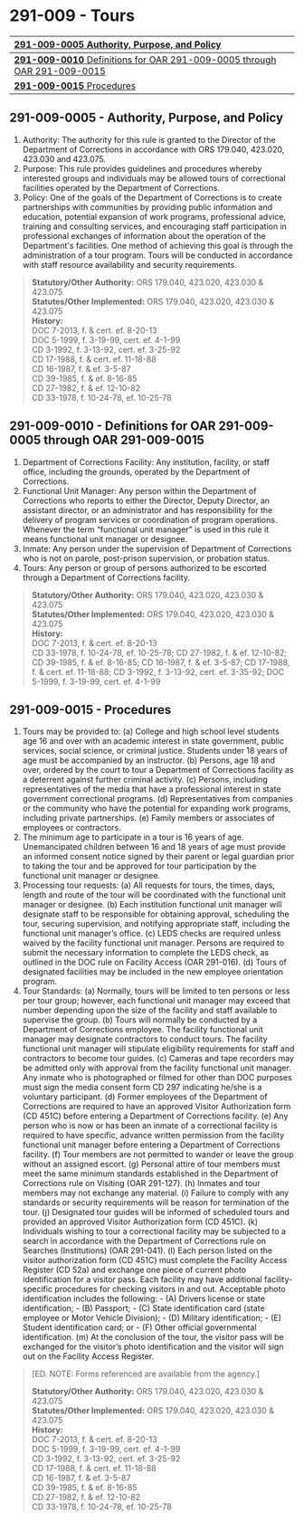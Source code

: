 # 291-009 - Tours

| [**291-009-0005**  Authority, Purpose, and Policy](291-009-tours.md#291-009-0005-authority-purpose-and-policy) |
| :--- |
| [**291-009-0010**  Definitions for OAR 291-009-0005 through OAR 291-009-0015](291-009-tours.md#291-009-0010-definitions-for-oar-291-009-0005-through-oar-291-009-0015) |
| [**291-009-0015**  Procedures](291-009-tours.md#291-009-0015-procedures) |

## **291-009-0005 - Authority, Purpose, and Policy**

1. Authority: The authority for this rule is granted to the Director of the Department of Corrections in accordance with ORS 179.040, 423.020, 423.030 and 423.075. 
2. Purpose: This rule provides guidelines and procedures whereby interested groups and individuals may be allowed tours of correctional facilities operated by the Department of Corrections. 
3. Policy: One of the goals of the Department of Corrections is to create partnerships with communities by providing public information and education, potential expansion of work programs, professional advice, training and consulting services, and encouraging staff participation in professional exchanges of information about the operation of the Department's facilities. One method of achieving this goal is through the administration of a tour program. Tours will be conducted in accordance with staff resource availability and security requirements.

> **Statutory/Other Authority:** ORS 179.040, 423.020, 423.030 & 423.075  
> **Statutes/Other Implemented:** ORS 179.040, 423.020, 423.030 & 423.075  
> **History:**  
> DOC 7-2013, f. & cert. ef. 8-20-13  
> DOC 5-1999, f. 3-19-99, cert. ef. 4-1-99  
> CD 3-1992, f. 3-13-92, cert. ef. 3-25-92  
> CD 17-1988, f. & cert. ef. 11-18-88  
> CD 16-1987, f. & ef. 3-5-87  
> CD 39-1985, f. & ef. 8-16-85  
> CD 27-1982, f. & ef. 12-10-82  
> CD 33-1978, f. 10-24-78, ef. 10-25-78

## **291-009-0010 - Definitions for OAR 291-009-0005 through OAR 291-009-0015**

1. Department of Corrections Facility: Any institution, facility, or staff office, including the grounds, operated by the Department of Corrections. 
2. Functional Unit Manager: Any person within the Department of Corrections who reports to either the Director, Deputy Director, an assistant director, or an administrator and has responsibility for the delivery of program services or coordination of program operations. Whenever the term “functional unit manager” is used in this rule it means functional unit manager or designee. 
3. Inmate: Any person under the supervision of Department of Corrections who is not on parole, post-prison supervision, or probation status. 
4. Tours: Any person or group of persons authorized to be escorted through a Department of Corrections facility.

> **Statutory/Other Authority:** ORS 179.040, 423.020, 423.030 & 423.075  
> **Statutes/Other Implemented:** ORS 179.040, 423.020, 423.030 & 423.075  
> **History:**  
> DOC 7-2013, f. & cert. ef. 8-20-13  
> CD 33-1978, f. 10-24-78, ef. 10-25-78; CD 27-1982, f. & ef. 12-10-82; CD 39-1985, f. & ef. 8-16-85; CD 16-1987, f. & ef. 3-5-87; CD 17-1988, f. & cert. ef. 11-18-88; CD 3-1992, f. 3-13-92, cert. ef. 3-35-92; DOC 5-1999, f. 3-19-99, cert. ef. 4-1-99

## **291-009-0015 - Procedures**

1. Tours may be provided to:  \(a\) College and high school level students age 16 and over with an academic interest in state government, public services, social science, or criminal justice. Students under 18 years of age must be accompanied by an instructor.  \(b\) Persons, age 18 and over, ordered by the court to tour a Department of Corrections facility as a deterrent against further criminal activity.  \(c\) Persons, including representatives of the media that have a professional interest in state government correctional programs.  \(d\) Representatives from companies or the community who have the potential for expanding work programs, including private partnerships.  \(e\) Family members or associates of employees or contractors. 
2. The minimum age to participate in a tour is 16 years of age. Unemancipated children between 16 and 18 years of age must provide an informed consent notice signed by their parent or legal guardian prior to taking the tour and be approved for tour participation by the functional unit manager or designee. 
3. Processing tour requests:  \(a\) All requests for tours, the times, days, length and route of the tour will be coordinated with the functional unit manager or designee.  \(b\) Each institution functional unit manager will designate staff to be responsible for obtaining approval, scheduling the tour, securing supervision, and notifying appropriate staff, including the functional unit manager’s office.  \(c\) LEDS checks are required unless waived by the facility functional unit manager. Persons are required to submit the necessary information to complete the LEDS check, as outlined in the DOC rule on Facility Access \(OAR 291-016\).  \(d\) Tours of designated facilities may be included in the new employee orientation program. 
4. Tour Standards:  \(a\) Normally, tours will be limited to ten persons or less per tour group; however, each functional unit manager may exceed that number depending upon the size of the facility and staff available to supervise the group.  \(b\) Tours will normally be conducted by a Department of Corrections employee. The facility functional unit manager may designate contractors to conduct tours. The facility functional unit manager will stipulate eligibility requirements for staff and contractors to become tour guides.  \(c\) Cameras and tape recorders may be admitted only with approval from the facility functional unit manager. Any inmate who is photographed or filmed for other than DOC purposes must sign the media consent form CD 297 indicating he/she is a voluntary participant.  \(d\) Former employees of the Department of Corrections are required to have an approved Visitor Authorization form \(CD 451C\) before entering a Department of Corrections facility.  \(e\) Any person who is now or has been an inmate of a correctional facility is required to have specific, advance written permission from the facility functional unit manager before entering a Department of Corrections facility.  \(f\) Tour members are not permitted to wander or leave the group without an assigned escort.  \(g\) Personal attire of tour members must meet the same minimum standards established in the Department of Corrections rule on Visiting \(OAR 291-127\).  \(h\) Inmates and tour members may not exchange any material.  \(i\) Failure to comply with any standards or security requirements will be reason for termination of the tour.  \(j\) Designated tour guides will be informed of scheduled tours and provided an approved Visitor Authorization form \(CD 451C\).  \(k\) Individuals wishing to tour a correctional facility may be subjected to a search in accordance with the Department of Corrections rule on Searches \(Institutions\) \(OAR 291-041\).  \(l\) Each person listed on the visitor authorization form \(CD 451C\) must complete the Facility Access Register \(CD 52a\) and exchange one piece of current photo identification for a visitor pass. Each facility may have additional facility-specific procedures for checking visitors in and out. Acceptable photo identification includes the following:  - \(A\) Drivers license or state identification; - \(B\) Passport; - \(C\) State identification card \(state employee or Motor Vehicle Division\); - \(D\) Military identification; - \(E\) Student identification card; or - \(F\) Other official governmental identification.  \(m\) At the conclusion of the tour, the visitor pass will be exchanged for the visitor’s photo identification and the visitor will sign out on the Facility Access Register.

> \[ED. NOTE: Forms referenced are available from the agency.\]
>
> **Statutory/Other Authority:** ORS 179.040, 423.020, 423.030 & 423.075  
> **Statutes/Other Implemented:** ORS 179.040, 423.020, 423.030 & 423.075  
> **History:**  
> DOC 7-2013, f. & cert. ef. 8-20-13  
> DOC 5-1999, f. 3-19-99, cert. ef. 4-1-99  
> CD 3-1992, f. 3-13-92, cert. ef. 3-25-92  
> CD 17-1988, f. & cert. ef. 11-18-88  
> CD 16-1987, f. & ef. 3-5-87  
> CD 39-1985, f. & ef. 8-16-85  
> CD 27-1982, f. & ef. 12-10-82  
> CD 33-1978, f. 10-24-78, ef. 10-25-78

